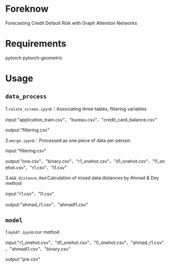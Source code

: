 # Foreknow
Forecasting Credit Default Risk with Graph Attention Networks

# Requirements
pytorch
pytorch-geometric

# Usage
## ```data_process```
1.```relate_screen.ipynb```：Associating three tables, filtering variables

input:"application_train.csv"、"bureau.csv"、"credit_card_balance.csv"

output:"filtering.csv"

2.```merge.ipynb```：Processed as one piece of data per person

input:"filtering.csv"

output:"one.csv"、"binary.csv"、"r1_onehot.csv"、"d1_onehot.csv"、"l1_onehot.csv"、"r1.csv"、"l1.csv"

3.```A&D_distance.Rmd```:Calculation of mixed data distances by Ahmad & Dey method

input:"r1.csv"、"l1.csv"

output:"ahmad_r1.csv"、"ahmadl1.csv"

## ```model```
1.```myGAT.ipynb```:our method

input:"r1_onehot.csv"、"d1_onehot.csv"、"l1_onehot.csv"、"ahmad_r1.csv"、"ahmadl1.csv"、"binary.csv"

output:"pre.csv"
